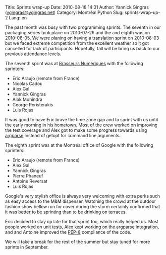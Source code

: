 Title: Sprints wrap-up
Date: 2010-08-18 14:31
Author: Yannick Gingras (ygingras@ygingras.net)
Category: Montréal Python
Slug: sprints-wrap-up-2
Lang: en

<!--:en-->

The past month was busy with two programming sprints. The seventh in our
packaging series took place on 2010-07-29 and the and eighth was on
2010-08-05. We were planing on having a translation sprint on 2010-08-03
but we faced extreme competition from the excellent weather so it got
cancelled for lack of participants. Hopefully, fall will be bring us
back to our previous attendance levels.

The seventh sprint was at [Brasseurs Numériques][] with the following
sprinters:

-   Éric Araujo (remote from France)
-   Nicolas Cadou
-   Alex Gal
-   Yannick Gingras
-   Alok Mohindra
-   George Peristerakis
-   Luis Rojas

It was good to have Éric brave the time zone gap and to sprint with us
until the early morning in his hometown. Most of the crew worked on
improving the test coverage and Alex got to make some progress towards
using [argparse][] instead of getopt for command line arguments.

The eighth sprint was at the Montréal office of Google with the
following sprinters:

-   Éric Araujo (remote from France)
-   Alex Gal
-   Yannick Gingras
-   Pierre Phaneuf
-   Antoine Reversat
-   Luis Rojas

Google's very stylish office is always very welcoming with extra perks
such as easy access to the M&M dispenser. Watching the crowd at the
outdoor fashion show bellow run for cover during the storm certainly
confirmed that it was better to be sprinting than to be drinking on
terraces.

Éric decided to stay up late for that sprint too, which really helped
us. Most people worked on unit tests, Alex kept working on the argparse
integration, and and Antoine improved the [PEP-8][] compliance of the
code.

We will take a break for the rest of the summer but stay tuned for more
sprints in September.

  [Brasseurs Numériques]: http://ajah.ca
  [argparse]: http://docs.python.org/dev/library/argparse.html
  [PEP-8]: http://www.python.org/dev/peps/pep-0008/
